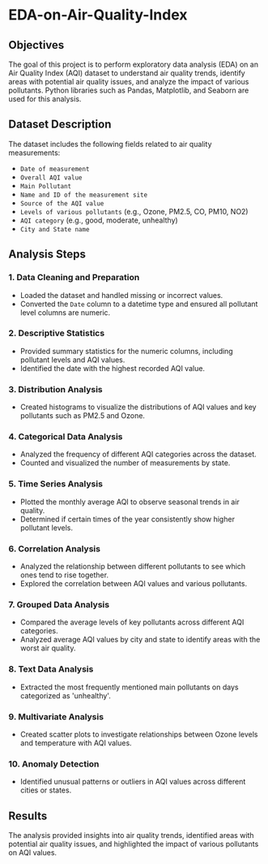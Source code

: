 # EDA-on-Air-Quality-Index
## Objectives
The goal of this project is to perform exploratory data analysis (EDA) on an Air Quality Index (AQI) dataset to understand air quality trends, identify areas with potential air quality issues, and analyze the impact of various pollutants. Python libraries such as Pandas, Matplotlib, and Seaborn are used for this analysis.

## Dataset Description
The dataset includes the following fields related to air quality measurements:
- `Date of measurement`
- `Overall AQI value`
- `Main Pollutant`
- `Name and ID of the measurement site`
- `Source of the AQI value`
- `Levels of various pollutants` (e.g., Ozone, PM2.5, CO, PM10, NO2)
- `AQI category` (e.g., good, moderate, unhealthy)
- `City and State name`

## Analysis Steps

### 1. Data Cleaning and Preparation
- Loaded the dataset and handled missing or incorrect values.
- Converted the `Date` column to a datetime type and ensured all pollutant level columns are numeric.

### 2. Descriptive Statistics
- Provided summary statistics for the numeric columns, including pollutant levels and AQI values.
- Identified the date with the highest recorded AQI value.

### 3. Distribution Analysis
- Created histograms to visualize the distributions of AQI values and key pollutants such as PM2.5 and Ozone.

### 4. Categorical Data Analysis
- Analyzed the frequency of different AQI categories across the dataset.
- Counted and visualized the number of measurements by state.

### 5. Time Series Analysis
- Plotted the monthly average AQI to observe seasonal trends in air quality.
- Determined if certain times of the year consistently show higher pollutant levels.

### 6. Correlation Analysis
- Analyzed the relationship between different pollutants to see which ones tend to rise together.
- Explored the correlation between AQI values and various pollutants.

### 7. Grouped Data Analysis
- Compared the average levels of key pollutants across different AQI categories.
- Analyzed average AQI values by city and state to identify areas with the worst air quality.

### 8. Text Data Analysis
- Extracted the most frequently mentioned main pollutants on days categorized as 'unhealthy'.

### 9. Multivariate Analysis
- Created scatter plots to investigate relationships between Ozone levels and temperature with AQI values.

### 10. Anomaly Detection
- Identified unusual patterns or outliers in AQI values across different cities or states.

## Results
The analysis provided insights into air quality trends, identified areas with potential air quality issues, and highlighted the impact of various pollutants on AQI values.
